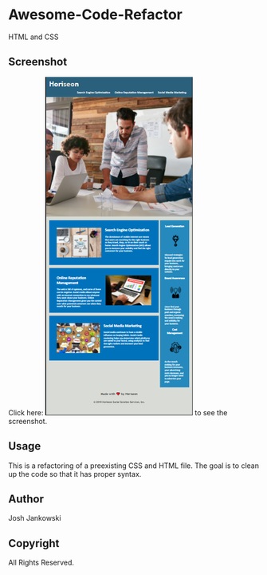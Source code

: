 # Awesome-Code-Refactor

HTML and CSS
## Screenshot

Click here: ![img](./assets/images/screenshot.PNG) to see the screenshot.

## Usage

This is a refactoring of a preexisting CSS and HTML file. The goal is to clean up the code so that it has proper syntax.

## Author

Josh Jankowski

## Copyright
All Rights Reserved.
